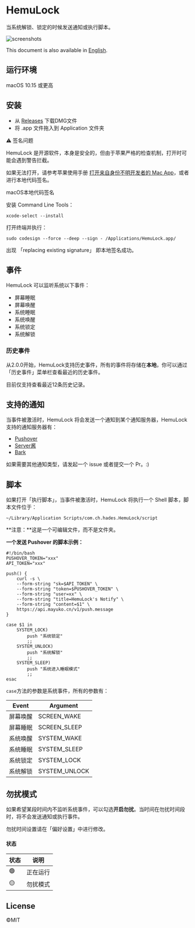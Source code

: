 # HemuLock

当系统解锁、锁定的时候发送通知或执行脚本。

![screenshots](https://s3.bmp.ovh/imgs/2022/08/15/7e2ec3c59efbf3e4.png)

This document is also available in [English](https://github.com/liopoos/HemuLock).

## 运行环境

macOS 10.15 或更高

## 安装

- 从 [Releases](https://github.com/liopoos/HemuLock/releases) 下载DMG文件
- 将 .app 文件拖入到 Application 文件夹

⚠️ 签名问题

HemuLock 是开源软件，本身是安全的，但由于苹果严格的检查机制，打开时可能会遇到警告拦截。

如果无法打开，请参考苹果使用手册 [打开来自身份不明开发者的 Mac App](https://support.apple.com/zh-cn/guide/mac-help/mh40616/mac)，或者进行本地代码签名。

macOS本地代码签名

安装 Command Line Tools：

```shell
xcode-select --install
```

打开终端并执行：

```shell
sudo codesign --force --deep --sign - /Applications/HemuLock.app/
```
出现 「replacing existing signature」 即本地签名成功。

## 事件

HemuLock 可以监听系统以下事件：

- 屏幕睡眠
- 屏幕唤醒
- 系统睡眠
- 系统唤醒
- 系统锁定
- 系统解锁

### 历史事件

从2.0.0开始，HemuLock支持历史事件，所有的事件将存储在**本地**，你可以通过「历史事件」菜单栏查看最近的历史事件。

目前仅支持查看最近12条历史记录。

## 支持的通知

当事件被激活时，HemuLock 将会发送一个通知到某个通知服务器，HemuLock 支持的通知服务器有：

- [Pushover](https://pushover.net/)
- [Server酱](https://sc.ftqq.com/9.version)
- [Bark](https://github.com/Finb/Bark)

如果需要其他通知类型，请发起一个 issue 或者提交一个 Pr。:)

## 脚本

如果打开「执行脚本」，当事件被激活时，HemuLock 将执行一个 Shell 脚本，脚本文件位于：

```
~/Library/Application Scripts/com.ch.hades.HemuLock/script
```

**注意：**这是一个可编辑文件，而不是文件夹。

**一个发送 Pushover 的脚本示例：**

```shell
#!/bin/bash
PUSHOVER_TOKEN="xxx"
API_TOKEN="xxx"

push() {
    curl -s \
    --form-string "sk=$API_TOKEN" \
    --form-string "token=$PUSHOVER_TOKEN" \
    --form-string "user=xx" \
    --form-string "title=HemuLock's Notify" \
    --form-string "content=$1" \
    https://api.mayuko.cn/v1/push.message
}

case $1 in
    SYSTEM_LOCK)
        push "系统锁定"
        ;;
    SYSTEM_UNLOCK)
        push "系统解锁"
        ;;
    SYSTEM_SLEEP)
        push "系统进入睡眠模式"
        ;;
esac
```

`case`方法的参数是系统事件，所有的参数有：

| Event    | Argument      |
| -------- | ------------- |
| 屏幕唤醒 | SCREEN_WAKE   |
| 屏幕睡眠 | SCREEN_SLEEP  |
| 系统唤醒 | SYSTEM_WAKE   |
| 系统睡眠 | SYSTEM_SLEEP  |
| 系统锁定 | SYSTEM_LOCK   |
| 系统解锁 | SYSTEM_UNLOCK |

## 勿扰模式

如果希望某段时间内不监听系统事件，可以勾选**开启勿扰**。当时间在勿扰时间段时，将不会发送通知或执行事件。

勿扰时间设置请在「偏好设置」中进行修改。

#### 状态

| 状态 | 说明 |
| ---- | ---- |
| 🟢 | 正在运行 |
| 🟡 | 勿扰模式 |

## License

©MIT

